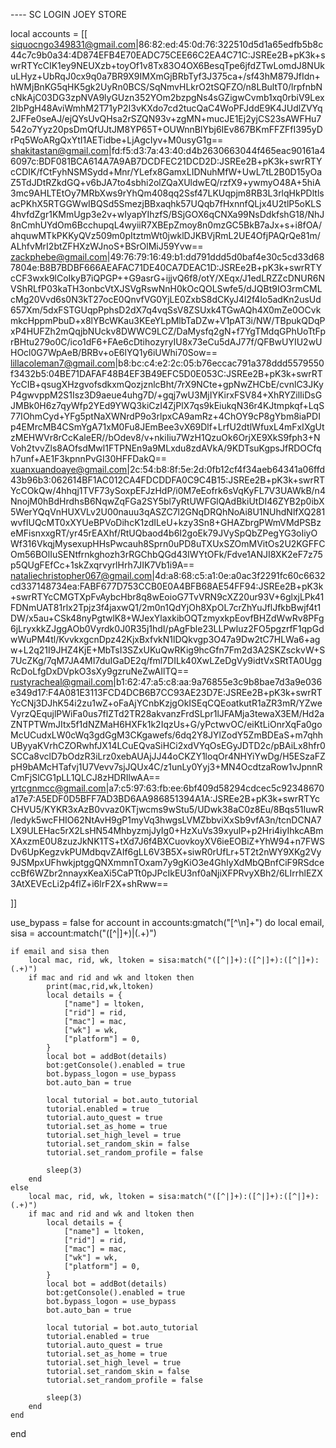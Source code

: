 ---- SC LOGIN JOEY STORE

local accounts = [[
siquocngo349831@gmail.com|86:82:ed:45:0d:76:322510d5d1a65edfb5b8c44c7c9b0a34:4D874EFB4E70EADC75CEE66C2EA4C71C:JSREe2B+pK3k+swrRTYcCIK1ey9NEUXzb+toyOf1v8Tx83O4OX6BesqTpe6jfdZTwLomdJ8NUkuLHyz+UbRqJ0cx9q0a7BR9X9IMXmGjBRbTyf3J375ca+/sf43hM879JfIdn+hWMjBnKG5qHK5gk2UyRn0BCS/SqNmvHLkrO2tSQFZO/n8LBultT0/lrpfnbNcNkAjC03DG3zpNVA9lyGUzn352YOm2bzpgNs4sGZigwCvmb1xq0rbiV9Lex2IbPgH48AviWmhM2T71yP2I3vKXdo7cd2tucQaC4WoPFJddE9K4JUdlZVYq2JFFe0seAJ/ejQYsUvQHsa2rSZQN93v+zgMN+mucJE1Ej2yjCS23sAWFHu7542o7Yyz20psDmQfUJtJM8YP65T+OUWnnBlYbj6IEv867BKmFFZFfI395yDrPq5WoARgQxYtI1AETidbe+LjAgcIyv+M0usyG1g==
shakitastan@gmail.com|fd:f5:d3:7a:43:40:d4b2630663044f465eac90161a46097c:BDF081BCA614A7A9AB7DCDFEC21DCD2D:JSREe2B+pK3k+swrRTYcCDIK/fCtFyhNSMSydd+Mnr/YLefx8GamxLIDNuhMfW+UwL7tL2B0D15yOaZ5TdJDtRZkdGQ+v6bJA7to4sbhi2olZQaXUldwEQ/rzfX9+ywmyO48A+5hiA3mc9AHLTEtOy7MRbXws9rYhQm408qq2Ssf47LKUqpjm8RB3L3rlqHkPDltlsacPKhX5RTGGWwIBQSd5SmezjBBxaqhk57UQqb7fHxnnfQLjx4U2tlP5oKLS4hvfdZgr1KMmUgp3e2v+wIyapYIhzfS/BSjGOX6qCNXa99NsDdkfshG18/NhJ8nCmhUYdOm6BcchupqL4wyiiR7XBEpZmoy8n0mzGC5BkB7aJx+s+i8fOA/ahquwMTkPKKyQVz509m0pItztmWt0jwklDJKBVjRmL2UE4OfjPAQrQe81m/ALhfvMrI2btZFHXzWJnoS+BSrOlMiJ59Yvw==
zackphebe@gmail.com|49:76:79:16:49:b1:dd791ddd5d0baf4e30c5cd33d687804e:B8B7BDBF666AEAFAC71DE40CA7DEAC1D:JSREe2B+pK3k+swrRTYcCF3wxk9lCoIkyB7iQPGP++G9asrG+ijjvQ6f8/otY/XEqx/J1edLRZZcDNUR6NVShRLfP03kaTH3onbcVtXJSVgRswNnH0kOcQOLSwfe5/dJQBt9IO3rmCMLcMg20Vvd6s0N3kT27ocE0QnvfVG0YjLE0ZxbS8dCKyJ4l2f4lo5adKn2usUd657Xm/5dxFSTGUqpPphsD2dX7q4vqSsV8ZSUxk4TGwAQh4X0mZe0OCvkmkcHppmPbuD+x8lYBcWKau3KEeYLpMlbTaDZw+V1pAT3i/NW/TBpukQDqPxP4HUFZh2mQqjbNUckv8DWWC9LCZ/DaMysfq2gN+f7YgTMdqGPhUoTtFprBHtu279o0C/ico1dF6+FAe6cDtihozyryIU8x73eCu5dAJ77f/QFBwUYIU2wUHOcl0G7WpAeB/BRBv+oE6lYQ1y6iUWhi70Sow==
lillacoleman7@gmail.com|b8:bc:c4:e2:2c:05:b76eccac791a378ddd5579550f3432b5:04BE71DAFAF48B4EF3B49EFC5D0E053C:JSREe2B+pK3k+swrRTYcCIB+qsugXHzgvofsdkxmQozjznlcBht/7rX9NCte+gpNwZHCbE/cvnlC3JKyP4gwvppM2S1Isz3D9aeue4uhg7D/+gqj7wU3MjIYKirxFSV84+XhRYZilIiDsGJMBk0H6z7qyWfp2YEd9YWQ3kiCzI4ZjPlX7qs9kEiukqN36r4KJtmpkqf+LqS77IOhmCyd+YFg5ptNaXWNrdP9o3rlpxCA9amRz+4ChOY9cP8gYbm8iaPDIp4EMrcMB4CSmYgA71xM0Fu8JEmBee3vX69Dlf+LrfU2dtlWfuxL4mFxIXgUtzMEHWVr8rCcKaleER//bOdev8/v+nkiIiu7WzH1QzuOk6OrjXE9XkS9fph3+NVoh2tvvZls8AOfsdMwl1FTPNEn9a9MLxdu8zdAVkA/9KDTsuKgpsJfRDOCfqh7unf+AE1F3kpnnPvGI30HFFDakQ==
xuanxuandoaye@gmail.com|2c:54:b8:8f:5e:2d:0fb12cf4f34aeb64341a06ffd43b96b3:062614BF1AC012CA4FDCDDFA0C9C4B15:JSREe2B+pK3k+swrRTYcCOkQw/4hhqj1TVF73ySoxpEFJzHdP/i0M7eEofrk6sVqKyFL7V3UAWkB/n4NnojM0hBdHrdhsB6NqwZqFGa2SY5bl7yRtUWFGlQAdBkiUtDI46ZYB2p0ibX5WerYQqVnHUXVLv2U00nauu3qASZC7l2GNqDRQhNoAi8U1NUhdNlfXQ281wvfIUQcMT0xXYUeBPVoDihcK1zdILeU+kzy3Sn8+GHAZbrgPWmVMdPSBzeMFisnxxgRT/yr45rEAXhf/RtUQbaod4b6I2goEk79JVySpQbZPegYG3oIiyOWf316VkqjMysexupHHsPwcauh8Sprn0uPD8uTXUxSZOmMVitOs2U2KGFFCOm56BOlIuSENtfrnkghozh3rRGChbQGd43IWYtOFk/Fdve1ANJI8XK2eF7z75p5QUgFEfCc+1skZxqrvyrlHrh7JIK7Vb1i9A==
nataliechristopher067@gmail.com|4d:a8:68:c5:a1:0e:a0ac3f2291fc60c6632cd337148734ea:FABF677D753CCB0E0A4BFB68AE54FF94:JSREe2B+pK3k+swrRTYcCMGTXpFvAybcHbr8q8wEoioG7TvVRN9cXZ20ur93V+6glxjLPk41FDNmUAT81rlx2Tpjz3f4jaxwQ1/2m0n1QdYjOh8XpOL7crZhYuJflJfkbBwjf4t1DW/x5au+CSk48nyPgtwlK8+WJexYlaxkibOQTzmyxkpEovfBHZdWwRv8PFg6jLryxkkZJggAOb0Vyrdk0J0R35j1hdI/pAgFble23LLPwluz2FO5pgzrfF1qpGdwWuPM4tl/KvvkxgcnDpz42KjxBxfvkN1lDQkvgp3O47a9Dw2tC7HLWa6+agw+L2q21I9JHZ4KjE+MbTsI3SZxUKuQwRKig9hcGfn7Fm2d3A2SKZsckvW+S7UcZKg/7qM7JA4MI7duIGaDE2q/fml7DILk40XwLZeDgVy9idtVxSRtTA0UggRcDoLfgDxDVpkO3sXy9gzruNeZwAIlTQ==
rustyracheal@gmail.com|b1:62:47:a5:c8:aa:9a76855e3c9b8bae7d3a9e036e349d17:F4A081E3113FCD4DCB6B7CC93AE23D7E:JSREe2B+pK3k+swrRTYcCNj3DJhK54i2zu1wZ+oFaAjYCnbKzjgOkISEqCQEoatkutR1aZR3mR/YZweVyrzQEqujlPWiFa0us7flZTd2TR28akvanzFrdSLpr1lJFAMja3tewaX3EM/Hd2aZNTPTWmJItx5f1dNZMaH6HXFk1k2IqzUs+G/yPctwvOC/eiKtLiOnrXqFa0goMcUCudxLW0cWq3gdGgM3CKgawefs/6dq2Y8JYlZodY5ZmBDEaS+m7qhhUByyaKVrhCZORwhfJX14LCuEQvaSiHCi2xdVYqOsEGyJDTD2c/pBAiLx8hfr0SCCa8vclD7bOdzR3iLrz0xebAUAjJJ44oCKZY1loqOr4NHYiYwDg/H5ESzaFZpH9bAMcHTafvj1U7Vevv7sjJQUx4C/z1unLy0Yyj3+MN4OcdtzaRow1vJpnnRCmFjSlCG1pLL1QLCJ8zHDRIlwAA==
yrtcgnmcc@gmail.com|a7:c5:97:63:fb:ee:6bf409d58294cdcec5c92348670a17e7:A5EDF0D5BFF7AD3BD6AA986851394A1A:JSREe2B+pK3k+swrRTYcCHVU5/KYKR3xAzB0vvaz0KTjwcms9wStu5/UDwk38aC0z8Eu/8Bqs51IuwR/ledyk5wcFHIO62NtAvH9gP1myVq3hwgsLVMZbbviXxSb9vfA3n/tcnDCNA7LX9ULEHac5rX2LsHN54MhbyzmjJyIg0+HzXuVs39xyulP+p2Hri4iyIhkcABmXAxzmE0U8zuzJkNK1TS+tXd7J6f4BXCuovkoyXV6ieEOBiZ+YhW94+n7FWSDv6UpKegzvkPUMdbqvZAIf6gLL6V3B5X+siwR0rUfLr+5T2t2nWY9XKg2Vy9JSMpxUFhwkjptggQNXmmnTOxam7y9gKiO3e4GhIyXdMbQBnfCiF9RSdceccBf6WZbr2nnayxKeaXi5CaPTt0pJPcIkEU3nf0aNjiXFPRvyXBh2/6LIrrhlEZX3AtXEVEcLi2p4flZ+i6lrF2X+shRww==


]]

use_bypass =  false
for account in accounts:gmatch("[^\n]+") do
    local email, sisa = account:match("([^|]+)|(.+)")

    if email and sisa then
        local mac, rid, wk, ltoken = sisa:match("([^|]+):([^|]+):([^|]+):(.+)")
        if mac and rid and wk and ltoken then
            print(mac,rid,wk,ltoken)
            local details = {
                ["name"] = ltoken,
                ["rid"] = rid,
                ["mac"] = mac,
                ["wk"] = wk,
                ["platform"] = 0,
            }
            local bot = addBot(details)
            bot:getConsole().enabled = true
            bot.bypass_logon = use_bypass
            bot.auto_ban = true
        
            local tutorial = bot.auto_tutorial
            tutorial.enabled = true
            tutorial.auto_quest = true
            tutorial.set_as_home = true
            tutorial.set_high_level = true
            tutorial.set_random_skin = false
            tutorial.set_random_profile = false
        
            sleep(3)
        end
    else
        local mac, rid, wk, ltoken = sisa:match("([^|]+):([^|]+):([^|]+):(.+)")
        if mac and rid and wk and ltoken then
            local details = {
                ["name"] = ltoken,
                ["rid"] = rid,
                ["mac"] = mac,
                ["wk"] = wk,
                ["platform"] = 0,
            }
            local bot = addBot(details)
            bot:getConsole().enabled = true
            bot.bypass_logon = use_bypass
            bot.auto_ban = true
        
            local tutorial = bot.auto_tutorial
            tutorial.enabled = true
            tutorial.auto_quest = true
            tutorial.set_as_home = true
            tutorial.set_high_level = true
            tutorial.set_random_skin = false
            tutorial.set_random_profile = false
        
            sleep(3)
        end
    end
end
